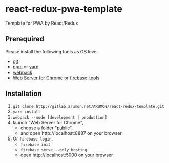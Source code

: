 # react-redux-pwa-template
Template for PWA by React/Redux

## Prerequired
Please install the following tools as OS level.
- [git](https://git-scm.com/)
- [npm](https://www.npmjs.com/) or [yarn](https://yarnpkg.com/)
- [webpack](https://webpack.js.org/)
- [Web Server for Chrome](https://chrome.google.com/webstore/detail/web-server-for-chrome/ofhbbkphhbklhfoeikjpcbhemlocgigb) or [firebase-tools](https://github.com/firebase/firebase-tools)

## Installation
1. `git clone http://gitlab.arumon.net/ARUMON/react-redux-template.git`
1. `yarn install`
1. `webpack --mode [development | production]`
1. launch "Web Server for Chrome",
    - choose a folder "public",
    - and open http://localhost:8887 on your browser
1. Or `firebase login`,
    - `firebase init`
    - `firebase serve --only hosting`
    - open http://localhost:5000 on your browser
